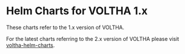 # Helm Charts for VOLTHA 1.x

These charts refer to the 1.x version of VOLTHA.

For the latest charts referring to the 2.x version of VOLTHA please visit [voltha-helm-charts](https://github.com/opencord/voltha-helm-charts).
